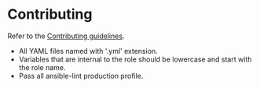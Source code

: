 # Contributing

Refer to the [Contributing guidelines](https://github.com/ansible/community-docs/blob/main/contributing.rst).

* All YAML files named with '.yml' extension.
* Variables that are internal to the role should be lowercase and start with the role name.
* Pass all ansible-lint production profile.